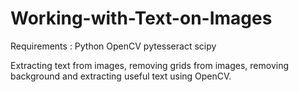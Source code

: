 # Working-with-Text-on-Images

Requirements : 
 Python
 OpenCV
 pytesseract
 scipy

 Extracting text from images, removing grids from images, removing background and extracting useful text using OpenCV.
